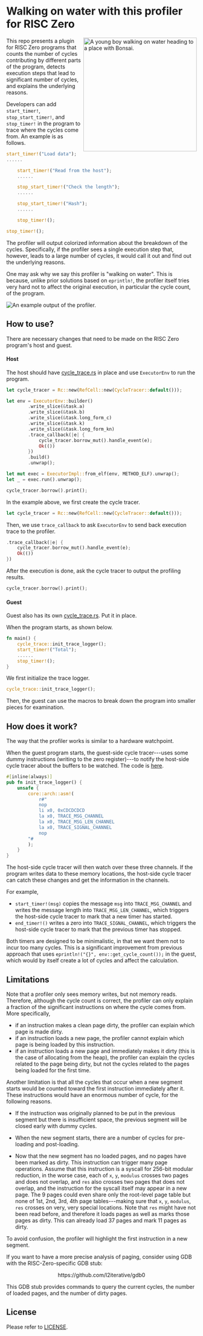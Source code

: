 # Walking on water with this profiler for RISC Zero

<img src="title.png" align="right" alt="A young boy walking on water heading to a place with Bonsai." width="300"/>

This repo presents a plugin for RISC Zero programs that counts the number of cycles contributing by different parts of the program, 
detects execution steps that lead to significant number of cycles, and explains the underlying reasons.

Developers can add `start_timer!`, `stop_start_timer!`, and `stop_timer!` in the program to trace where the cycles come from. An example
is as follows.

```rust
start_timer!("Load data");
......

    start_timer!("Read from the host");
    ......

    stop_start_timer!("Check the length");
    ......

    stop_start_timer!("Hash");
    ......

    stop_timer!();

stop_timer!();
```

The profiler will output colorized information about the breakdown of the cycles. Specifically, if the profiler sees a single execution step 
that, however, leads to a large number of cycles, it would call it out and find out the underlying reasons. 

One may ask why we say this profiler is "walking on water". This is because, unlike prior solutions based on `eprintln!`, the profiler itself tries 
very hard not to affect the original execution, in particular the cycle count, of the program. 

![An example output of the profiler.](profiler-example.png)

## How to use?

There are necessary changes that need to be made on the RISC Zero program's host and guest.

#### Host

The host should have [cycle_trace.rs](examples/host/src/cycle_trace.rs) in place and use `ExecutorEnv` to run the program.

```rust
let cycle_tracer = Rc::new(RefCell::new(CycleTracer::default()));

let env = ExecutorEnv::builder()
        .write_slice(&task.a)
        .write_slice(&task.b)
        .write_slice(&task.long_form_c)
        .write_slice(&task.k)
        .write_slice(&task.long_form_kn)
        .trace_callback(|e| {
            cycle_tracer.borrow_mut().handle_event(e);
            Ok(())
        })
        .build()
        .unwrap();

let mut exec = ExecutorImpl::from_elf(env, METHOD_ELF).unwrap();
let _ = exec.run().unwrap();

cycle_tracer.borrow().print();
```

In the example above, we first create the cycle tracer.

```rust
let cycle_tracer = Rc::new(RefCell::new(CycleTracer::default()));
```

Then, we use `trace_callback` to ask `ExecutorEnv` to send back execution trace to the profiler.

```rust
.trace_callback(|e| {
    cycle_tracer.borrow_mut().handle_event(e);
    Ok(())
})
```

After the execution is done, ask the cycle tracer to output the profiling results.
```rust
cycle_tracer.borrow().print();
```

#### Guest

Guest also has its own [cycle_trace.rs](examples/methods/guest/src/cycle_trace.rs). Put it in place.

When the program starts, as shown below.

```rust
fn main() {
    cycle_trace::init_trace_logger();
    start_timer!("Total");
    ......
    stop_timer!();
}
```

We first initialize the trace logger.
```rust
cycle_trace::init_trace_logger();
```

Then, the guest can use the macros to break down the program into smaller pieces for examination.

## How does it work?

The way that the profiler works is similar to a hardware watchpoint. 

When the guest program starts, the guest-side cycle tracer---uses some dummy instructions (writing to the zero register)---to notify the 
host-side cycle tracer about the buffers to be watched. The code is [here](https://github.com/l2research/profiler0/blob/main/methods/guest/src/cycle_trace.rs#L14C5-L28C6).
```rust
#[inline(always)]
pub fn init_trace_logger() {
    unsafe {
        core::arch::asm!(
            r#"
            nop
            li x0, 0xCDCDCDCD
            la x0, TRACE_MSG_CHANNEL
            la x0, TRACE_MSG_LEN_CHANNEL
            la x0, TRACE_SIGNAL_CHANNEL
            nop
        "#
        );
    }
}
```

The host-side cycle tracer will then watch over these three channels. If the program writes data to these memory locations, the host-side cycle tracer can 
catch these changes and get the information in the channels.

For example,

- `start_timer!(msg)` copies the message `msg` into `TRACE_MSG_CHANNEL` and writes the message length into `TRACE_MSG_LEN_CHANNEL`, which triggers the host-side
  cycle tracer to mark that a new timer has started.
- `end_timer!()` writes a zero into `TRACE_SIGNAL_CHANNEL`, which triggers the host-side cycle tracer to mark that the previous timer has stopped.

Both timers are designed to be minimalistic, in that we want them not to incur too many cycles. This is a significant improvement from previous approach that uses 
`eprintln!("{}", env::get_cycle_count());` in the guest, which would by itself create a lot of cycles and affect the calculation.

## Limitations

Note that a profiler only sees memory writes, but not memory reads. Therefore, although the cycle count is correct, the profiler can only explain a fraction of the 
significant instructions on where the cycle comes from. More specifically,

- if an instruction makes a clean page dirty, the profiler can explain which page is made dirty.
- if an instruction loads a new page, the profiler cannot explain which page is being loaded by this instruction.
- if an instruction loads a new page and immediately makes it dirty (this is the case of allocating from the heap), the profiler can explain the cycles related to the
  page being dirty, but not the cycles related to the pages being loaded for the first time.

Another limitation is that all the cycles that occur when a new segment starts would be counted toward the first instruction immediately after it. These instructions would 
have an enormous number of cycle, for the following reasons.

- If the instruction was originally planned to be put in the previous segment but there is insufficient space, the previous segment will be closed early with dummy cycles.

- When the new segment starts, there are a number of cycles for pre-loading and post-loading.

- Now that the new segment has no loaded pages, and no pages have been marked as dirty. This instruction can trigger many page operations. Assume that this instruction is a
  syscall for 256-bit modular reduction, in the worse case, each of `x`, `y`, `modulus` crosses two pages and does not overlap, and `res` also crosses two pages that does not
  overlap, and the instruction for the syscall itself may appear in a new page. The 9 pages could even share only the root-level page table but none of 1st, 2nd, 3rd, 4th page
  tables---making sure that `x`, `y`, `modulus`, `res` crosses on very, very special locations. Note that `res` might have not been read before, and therefore it loads pages as
  well as marks those pages as dirty. This can already load 37 pages and mark 11 pages as dirty. 

To avoid confusion, the profiler will highlight the first instruction in a new segment. 

If you want to have a more precise analysis of paging, consider using GDB with the RISC-Zero-specific GDB stub: 

<p align="center">
    https://github.com/l2iterative/gdb0
</p>

This GDB stub provides commands to query the current cycles, the number of loaded pages, and the number of dirty pages.

## License

Please refer to [LICENSE](./LICENSE).
